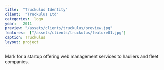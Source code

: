 ```yaml
---
title:  "Truckulus Identity"
client:  "Truckulus Ltd"
categories:  logo
year:   2011
preview: "/assets/clients/truckulus/preview.jpg"
features:  ["/assets/clients/truckulus/feature01.jpg"]
caption: Truckulus
layout: project           
---
```


Mark for a startup offering web management services to hauliers and fleet companies.
